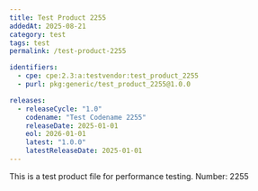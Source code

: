 ```yaml
---
title: Test Product 2255
addedAt: 2025-08-21
category: test
tags: test
permalink: /test-product-2255

identifiers:
  - cpe: cpe:2.3:a:testvendor:test_product_2255
  - purl: pkg:generic/test_product_2255@1.0.0

releases:
  - releaseCycle: "1.0"
    codename: "Test Codename 2255"
    releaseDate: 2025-01-01
    eol: 2026-01-01
    latest: "1.0.0"
    latestReleaseDate: 2025-01-01
---
```


This is a test product file for performance testing. Number: 2255
